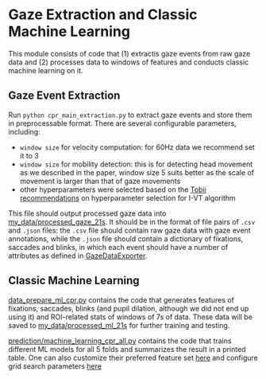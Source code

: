 # Gaze Extraction and Classic Machine Learning

This module consists of code that (1) extractis gaze events from raw gaze data and (2) processes data to windows of features and conducts classic machine learning on it. 

## Gaze Event Extraction
Run `python cpr_main_extraction.py` to extract gaze events and store them in preprocessable format. There are several configurable parameters, including:
- `window size` for velocity computation: for 60Hz data we recommend set it to 3
- `window size` for mobility detection: this is for detecting head movement as we described in the paper, window size 5 suits better as the scale of movement is larger than that of gaze movements
- other hyperparameters were selected based on the [Tobii recommendations](https://connect.tobii.com/s/article/Gaze-Filter-functions-and-effects?language=en_US) on hyperparameter selection for I-VT algorithm

This file should output processed gaze data into [my_data/processed_gaze_21s](../my_data/processed_gaze_21s/). It should be in the format of file pairs of `.csv` and `.json` files: the `.csv` file should contain raw gaze data with gaze event annotations, while the `.json` file should contain a dictionary of fixations, saccades and blinks, in which each event should have a number of attributes as defined in [GazeDataExporter](offline/modules/computation.py#L580).

## Classic Machine Learning
[data_prepare_ml_cpr.py](data_prepare_ml_cpr.py) contains the code that generates features of fixations, saccades, blinks (and pupil dilation, although we did not end up using it) and ROI-related stats of windows of 7s of data. These data will be saved to [my_data/processed_ml_21s](../my_data/processed_ml_21s/) for further training and testing. 

[prediction/machine_learning_cpr_all.py](prediction/machine_learning_cpr_all.py) contains the code that trains different ML models for all 5 folds and summarizes the result in a printed table. One can also customize their preferred feature set [here](prediction/machine_learning_cpr_all.py#L38) and configure grid search parameters [here](prediction/machine_learning_cpr_all.py#L49)